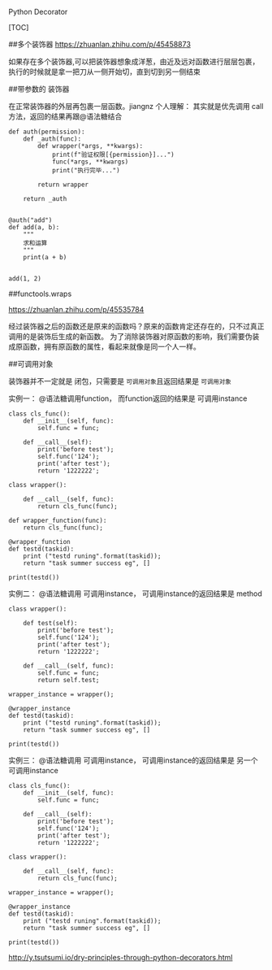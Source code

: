 Python Decorator

[TOC]


##多个装饰器
https://zhuanlan.zhihu.com/p/45458873 

如果存在多个装饰器,可以把装饰器想象成洋葱，由近及远对函数进行层层包裹，执行的时候就是拿一把刀从一侧开始切，直到切到另一侧结束



##带参数的 装饰器

在正常装饰器的外层再包裹一层函数。jiangnz 个人理解： 其实就是优先调用 call 方法，返回的结果再跟@语法糖结合

```
def auth(permission):
    def _auth(func):
        def wrapper(*args, **kwargs):
            print(f"验证权限[{permission}]...")
            func(*args, **kwargs)
            print("执行完毕...")

        return wrapper
    
    return _auth


@auth("add")
def add(a, b):
    """
    求和运算
    """
    print(a + b)


add(1, 2) 
```


##functools.wraps

https://zhuanlan.zhihu.com/p/45535784

经过装饰器之后的函数还是原来的函数吗？原来的函数肯定还存在的，只不过真正调用的是装饰后生成的新函数。
为了消除装饰器对原函数的影响，我们需要伪装成原函数，拥有原函数的属性，看起来就像是同一个人一样。



##可调用对象

装饰器并不一定就是 闭包，只需要是 `可调用对象`且返回结果是 `可调用对象`

实例一： @语法糖调用function， 而function返回的结果是 可调用instance
```
class cls_func():
    def __init__(self, func):
        self.func = func;

    def __call__(self):
        print('before test');
        self.func('124');
        print('after test');
        return '1222222';

class wrapper():

    def __call__(self, func):
        return cls_func(func);

def wrapper_function(func):
    return cls_func(func);

@wrapper_function
def testd(taskid):
    print ("testd runing".format(taskid));
    return "task summer success eg", []

print(testd())
```

实例二： @语法糖调用 可调用instance， 可调用instance的返回结果是 method

```
class wrapper():

    def test(self):
        print('before test');
        self.func('124');
        print('after test');
        return '1222222';
    
    def __call__(self, func):
        self.func = func;
        return self.test;

wrapper_instance = wrapper();

@wrapper_instance
def testd(taskid):
    print ("testd runing".format(taskid));
    return "task summer success eg", []

print(testd())
```

实例三： @语法糖调用 可调用instance， 可调用instance的返回结果是 另一个可调用instance
```
class cls_func():
    def __init__(self, func):
        self.func = func;

    def __call__(self):
        print('before test');
        self.func('124');
        print('after test');
        return '1222222';

class wrapper():

    def __call__(self, func):
        return cls_func(func);

wrapper_instance = wrapper();

@wrapper_instance
def testd(taskid):
    print ("testd runing".format(taskid));
    return "task summer success eg", []

print(testd())
```





http://y.tsutsumi.io/dry-principles-through-python-decorators.html

